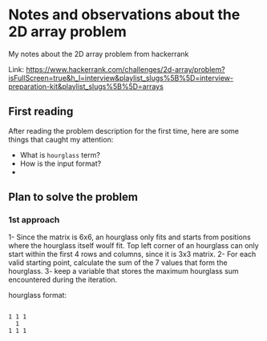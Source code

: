 # Notes and observations about the 2D array problem

My notes about the 2D array problem from hackerrank

Link: <https://www.hackerrank.com/challenges/2d-array/problem?isFullScreen=true&h_l=interview&playlist_slugs%5B%5D=interview-preparation-kit&playlist_slugs%5B%5D=arrays>

## First reading

After reading the problem description for the first time, here are some things that caught my attention:

- What is `hourglass` term?
- How is the input format?
- 

## Plan to solve the problem

### 1st approach

1- Since the matrix is 6x6, an hourglass only fits and starts from positions where the hourglass itself woulf fit.
Top left corner of an hourglass can only start within the first 4 rows and columns, since it is 3x3 matrix.
2- For each valid starting point, calculate the sum of the 7 values that form the hourglass.
3- keep a variable that stores the maximum hourglass sum encountered during the iteration.

hourglass format:

```

1 1 1
  1  
1 1 1

```

